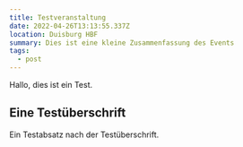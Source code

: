 ```yaml
---
title: Testveranstaltung
date: 2022-04-26T13:13:55.337Z
location: Duisburg HBF
summary: Dies ist eine kleine Zusammenfassung des Events
tags:
  - post
---
```

Hallo, dies ist ein Test.

## Eine Testüberschrift

Ein Testabsatz nach der Testüberschrift.